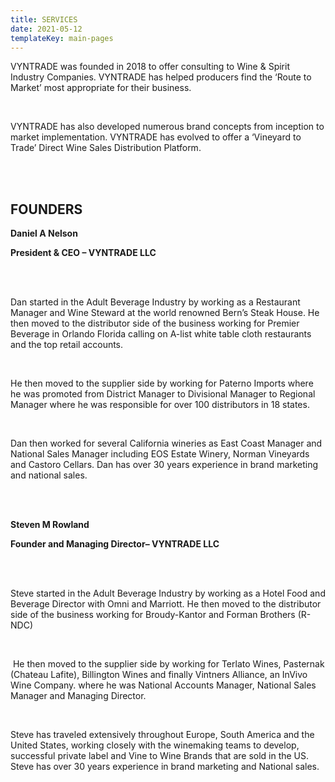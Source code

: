 ```yaml
---
title: SERVICES
date: 2021-05-12
templateKey: main-pages
---
```


VYNTRADE was founded in 2018 to offer consulting to Wine & Spirit Industry Companies.​ VYNTRADE has helped producers find the ‘Route to Market’ most appropriate for their business.​

</br>

VYNTRADE has also developed numerous brand concepts from inception to market implementation.​ VYNTRADE has evolved to offer a ‘Vineyard to Trade’ Direct Wine Sales Distribution Platform.

</br></br>

## FOUNDERS​

**Daniel A Nelson**

**President & CEO – VYNTRADE LLC​**

</br></br>

Dan started in the Adult Beverage Industry by working as a Restaurant Manager and Wine Steward at the world renowned Bern’s Steak House. He then moved to the distributor side of the business working for Premier Beverage in Orlando Florida calling on A-list white table cloth restaurants and the top retail accounts.​

</br>

He then moved to the supplier side by working for Paterno Imports where he was promoted from District Manager to Divisional Manager to Regional Manager where he was responsible for over 100 distributors in 18 states.​

</br>

Dan then worked for several California wineries as East Coast Manager and National Sales Manager including EOS Estate Winery, Norman Vineyards and Castoro Cellars.​ Dan has over 30 years experience in brand marketing and national sales.​

</br></br>

**Steven M Rowland**

**Founder and Managing Director– VYNTRADE LLC**

</br></br>

Steve started in the Adult Beverage Industry by working as a Hotel Food and Beverage Director with Omni and Marriott. He then moved to the distributor side of the business working for Broudy-Kantor and Forman Brothers (R-NDC)​

</br>

​ He then moved to the supplier side by working for Terlato Wines, Pasternak (Chateau Lafite), Billington Wines and finally Vintners Alliance, an InVivo Wine Company. where he was National Accounts Manager, National Sales Manager and Managing Director.

</br>

Steve has traveled extensively throughout Europe, South America and the United States, working closely with the winemaking teams to develop, successful private label and Vine to Wine Brands that are sold in the US.​ ​ Steve has over 30 years experience in brand marketing and National sales.​

